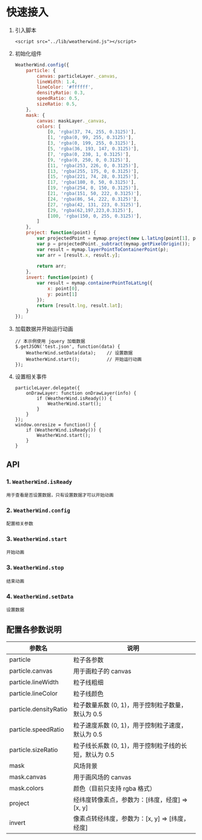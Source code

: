 # 快速接入
1. 引入脚本
    ```
    <script src="../lib/weatherwind.js"></script>
    ````
1. 初始化组件
    ```javascript
    WeatherWind.config({
        particle: {
            canvas: particleLayer._canvas,
            lineWidth: 1.4,
            lineColor: '#ffffff',
            densityRatio: 0.3,
            speedRatio: 0.5,
            sizeRatio: 0.5,
        },
        mask: {
            canvas: maskLayer._canvas,
            colors: [
                [0, 'rgba(37, 74, 255, 0.3125)'],
                [1, 'rgba(0, 99, 255, 0.3125)'],
                [3, 'rgba(0, 199, 255, 0.3125)'],
                [5, 'rgba(36, 193, 147, 0.3125)'],
                [7, 'rgba(0, 230, 1, 0.3125)'],
                [9, 'rgba(0, 250, 0, 0.3125)'],
                [11, 'rgba(253, 226, 0, 0.3125)'],
                [13, 'rgba(255, 175, 0, 0.3125)'],
                [15, 'rgba(221, 74, 28, 0.3125)'],
                [17, 'rgba(180, 0, 50, 0.3125)'],
                [19, 'rgba(254, 0, 150, 0.3125)'],
                [21, 'rgba(151, 50, 222, 0.3125)'],
                [24, 'rgba(86, 54, 222, 0.3125)'],
                [27, 'rgba(42, 131, 223, 0.3125)'],
                [29, 'rgba(62,197,223,0.3125)'],
                [100, 'rgba(150, 0, 255, 0.3125)'],
            ]
        },
        project: function(point) {
            var projectedPoint = mymap.project(new L.latLng(point[1], point[0]));
            var p = projectedPoint._subtract(mymap.getPixelOrigin());
            var result = mymap.layerPointToContainerPoint(p);
            var arr = [result.x, result.y];
        
            return arr;
        },
        invert: function(point) {
            var result = mymap.containerPointToLatLng({
                x: point[0],
                y: point[1]
            });
            return [result.lng, result.lat];
        }
    });
    ```
1. 加载数据并开始运行动画
    ```
    // 本示例使用 jquery 加载数据
    $.getJSON('test.json', function(data) {
        WeatherWind.setData(data);    // 设置数据
        WeatherWind.start();          // 开始运行动画
    });
    ```
1. 设置相关事件
    ```
    particleLayer.delegate({
        onDrawLayer: function onDrawLayer(info) {
            if (WeatherWind.isReady()) {
                WeatherWind.start();
            }
        }
    });
    window.onresize = function() {
        if (WeatherWind.isReady()) {
            WeatherWind.start();
        }
    }
    ```

## API
### 1. `WeatherWind.isReady`  
    用于查看是否设置数据，只有设置数据才可以开始动画
### 2. `WeatherWind.config`
    配置相关参数
### 3. `WeatherWind.start`
    开始动画
### 3. `WeatherWind.stop`
    结束动画
### 4. `WeatherWind.setData`
    设置数据   

## 配置各参数说明

参数名 | 说明
--- | ---
particle | 粒子各参数
particle.canvas | 用于画粒子的 canvas
particle.lineWidth | 粒子线粗细
particle.lineColor | 粒子线颜色
particle.densityRatio | 粒子数量系数 (0, 1)，用于控制粒子数量，默认为 0.5
particle.speedRatio | 粒子速度系数 (0, 1)，用于控制粒子速度，默认为 0.5
particle.sizeRatio | 粒子线长系数 (0, 1)，用于控制粒子线的长短，默认为 0.5
mask | 风场背景
mask.canvas | 用于画风场的 canvas
mask.colors | 颜色（目前只支持 rgba 格式）
project | 经纬度转像素点，参数为：[纬度，经度] => [x, y]
invert | 像素点转经纬度，参数为：[x, y] => [纬度，经度]